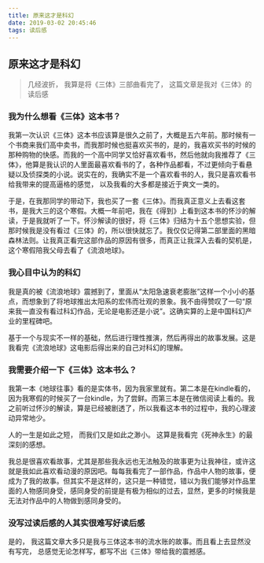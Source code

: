 ```yaml
---
title: 原来这才是科幻
date: 2019-03-02 20:45:46
tags: 读后感
---
```


原来这才是科幻
-----

> 几经波折， 我算是将《三体》三部曲看完了， 这篇文章是我对《三体》的读后感

### 我为什么想看《三体》这本书？

我第一次认识《三体》这本书应该算是很久之前了，大概是五六年前。那时候有一个书商来我们高中卖书，而我那时候也挺喜欢买书的，是的，我喜欢买书的时候的那种购物的快感。而我的一个高中同学又恰好喜欢看书，然后他就向我推荐了《三体》，他算是我认识的人里面最喜欢看书的了，各种作品都看，不过更倾向于看悬疑以及侦探类的小说。说实在的，我确实不是一个喜欢看书的人，我只是喜欢看书给我带来的提高逼格的感觉， 以及我看的大多都是接近于爽文一类的。

于是，在我那同学的带动下，我也买了一套《三体》。而我真正意义上去看这套书，是我大三的这个寒假。大概一年前吧，我在《得到》上看到这本书的怀沙的解读，于是我就听了一下。怀沙解读的很好，将《三体》归结为十五个思想实验，但那时候我是没有看过《三体》的，所以很快就忘了。我仅仅记得第二部里面的黑暗森林法则。让我真正看完这部作品的原因有很多，而真正让我深入去看的契机是，这个寒假陪我父母去看了《流浪地球》。

### 我心目中认为的科幻

我是真的被《流浪地球》震撼到了，里面从“太阳急速衰老膨胀”这样一个小小的基点，而想象到了将地球推出太阳系的宏伟而壮观的景象。我不由得赞叹了一句“原来我一直没有看过科幻作品，无论是电影还是小说”。这确实算的上是中国科幻产业的里程碑吧。

基于一个与现实不一样的基础，然后进行理性推演，然后再得出的故事发展。这是我看完《流浪地球》这电影后得出来的自己对科幻的理解。


### 我需要介绍一下《三体》这本书么？

我第一本《地球往事》看的是实体书，因为我家里就有。第二本是在kindle看的，因为我寒假的时候买了一台kindle，为了尝鲜。而第三本是在微信阅读上看的。我之前听过怀沙的解读，算是已经被剧透了，所以我看这本书的过程中，我的心理波动异常地少。

人的一生是如此之短， 而我们又是如此之渺小。 这算是我看完《死神永生》的最深刻的感想。

我总是很喜欢看故事，尤其是那些我永远也无法触及的故事更为让我神往，或许这就是我如此喜欢看动漫的原因吧。每每我看完了一部作品，作品中人物的故事，便成为了我的故事。但其实不是这样的，这只是一种错觉，错以为我们能够对作品里面的人物感同身受，感同身受的前提是有极为相似的过去，显然，更多的时候我是无法对作品中的人物做到感同身受的。

### 没写过读后感的人其实很难写好读后感

是的， 我这篇文章大多只是我与三体这本书的流水账的故事。而且看上去显然没有写完， 总感觉无论怎样写，都写不出《三体》带给我的震撼感。
